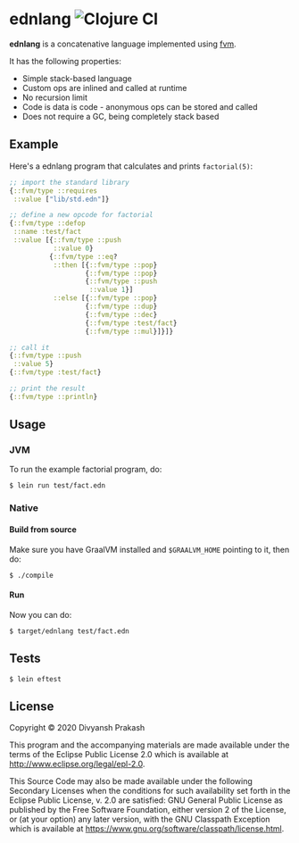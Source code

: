 # ednlang ![Clojure CI](https://github.com/fvm-project/ednlang/workflows/Clojure%20CI/badge.svg)

**ednlang** is a concatenative language implemented using [fvm](https://github.com/fvm-project/fvm).

It has the following properties:

- Simple stack-based language
- Custom ops are inlined and called at runtime
- No recursion limit
- Code is data is code - anonymous ops can be stored and called
- Does not require a GC, being completely stack based

## Example

Here's a ednlang program that calculates and prints `factorial(5)`:
```clojure
;; import the standard library
{::fvm/type ::requires
 ::value ["lib/std.edn"]}

;; define a new opcode for factorial
{::fvm/type ::defop
 ::name :test/fact
 ::value [{::fvm/type ::push
           ::value 0}
          {::fvm/type ::eq?
           ::then [{::fvm/type ::pop}
                   {::fvm/type ::pop}
                   {::fvm/type ::push
                    ::value 1}]
           ::else [{::fvm/type ::pop}
                   {::fvm/type ::dup}
                   {::fvm/type ::dec}
                   {::fvm/type :test/fact}
                   {::fvm/type ::mul}]}]}

;; call it
{::fvm/type ::push
 ::value 5}
{::fvm/type :test/fact}

;; print the result
{::fvm/type ::println}
```

## Usage

### JVM

To run the example factorial program, do:
```
$ lein run test/fact.edn
```

### Native

#### Build from source

Make sure you have GraalVM installed and `$GRAALVM_HOME` pointing to it, then do:
```
$ ./compile
```

#### Run

Now you can do:
```
$ target/ednlang test/fact.edn
```

## Tests

```
$ lein eftest
```

## License

Copyright © 2020 Divyansh Prakash

This program and the accompanying materials are made available under the
terms of the Eclipse Public License 2.0 which is available at
http://www.eclipse.org/legal/epl-2.0.

This Source Code may also be made available under the following Secondary
Licenses when the conditions for such availability set forth in the Eclipse
Public License, v. 2.0 are satisfied: GNU General Public License as published by
the Free Software Foundation, either version 2 of the License, or (at your
option) any later version, with the GNU Classpath Exception which is available
at https://www.gnu.org/software/classpath/license.html.
